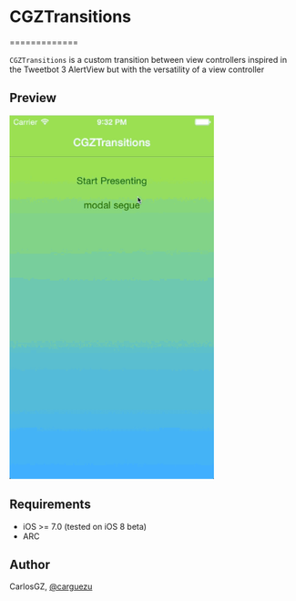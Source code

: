 # CGZTransitions
=============

`CGZTransitions` is a custom transition between view controllers inspired in the Tweetbot 3 AlertView but with the versatility of a view controller

## Preview
![CGZTransitions Screenshot](https://raw.githubusercontent.com/carguezu/CGZTransitions/master/screenshot.gif)

## Requirements
- iOS >= 7.0 (tested on iOS 8 beta)
- ARC

## Author

CarlosGZ, [@carguezu](https://twitter.com/carguezu)